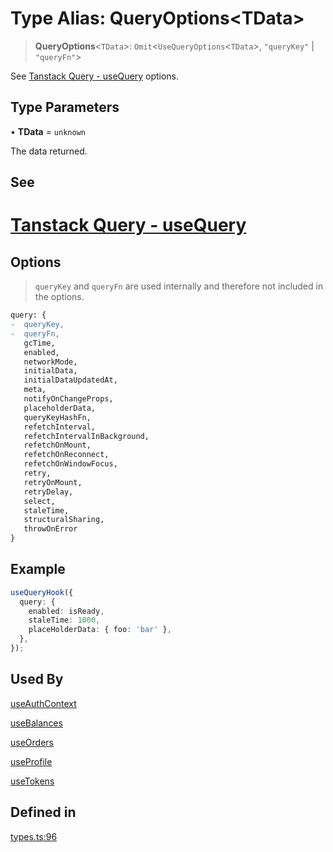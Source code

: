 # Type Alias: QueryOptions\<TData\>

> **QueryOptions**\<`TData`\>: `Omit`\<`UseQueryOptions`\<`TData`\>, `"queryKey"` \| `"queryFn"`\>

See [Tanstack Query - useQuery](https://tanstack.com/query/latest/docs/framework/react/reference/useQuery) options.

## Type Parameters

• **TData** = `unknown`

The data returned.

## See

# [Tanstack Query - useQuery](https://tanstack.com/query/latest/docs/framework/react/reference/useQuery)

## Options

> `queryKey` and `queryFn` are used internally and therefore not included in the options.

```diff
query: {
-  queryKey,
-  queryFn,
   gcTime,
   enabled,
   networkMode,
   initialData,
   initialDataUpdatedAt,
   meta,
   notifyOnChangeProps,
   placeholderData,
   queryKeyHashFn,
   refetchInterval,
   refetchIntervalInBackground,
   refetchOnMount,
   refetchOnReconnect,
   refetchOnWindowFocus,
   retry,
   retryOnMount,
   retryDelay,
   select,
   staleTime,
   structuralSharing,
   throwOnError
}
```

## Example

```ts
useQueryHook({
  query: {
    enabled: isReady,
    staleTime: 1000,
    placeHolderData: { foo: 'bar' },
  },
});
```

## Used By

[useAuthContext](/docs/packages/SDK%20React%20Provider/functions/useAuthContext.md)

[useBalances](/docs/packages/SDK%20React%20Provider/functions/useBalances.md)

[useOrders](/docs/packages/SDK%20React%20Provider/functions/useOrders.md)

[useProfile](/docs/packages/SDK%20React%20Provider/functions/useProfile.md)

[useTokens](/docs/packages/SDK%20React%20Provider/functions/useTokens.md)

## Defined in

[types.ts:96](https://github.com/monerium/js-monorepo/blob/main/packages/sdk-react-provider/src/lib/types.ts#L96)
